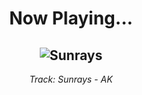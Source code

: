<div align="center"> 
<h1>Now Playing...</h1>

![Sunrays](https://i.scdn.co/image/ab67616d00001e0292d92cfd0bc5873726851511)
--
_<p>Track: Sunrays - AK </p>_
</div>
